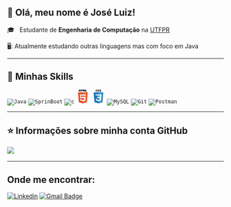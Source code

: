 ## 💜 Olá, meu nome é <strong>José Luiz!</strong>

🎓 &nbsp; Estudante de **Engenharia de Computação** na <a href="https://www.utfpr.edu.br">UTFPR</a>

🖥️: Atualmente estudando outras linguagens mas com foco em Java

----

## 🚀 Minhas Skills

<code><img height="32" src="https://user-images.githubusercontent.com/25181517/117201156-9a724800-adec-11eb-9a9d-3cd0f67da4bc.png" alt="Java"/></code>
<code><img height="32" src="https://user-images.githubusercontent.com/25181517/183891303-41f257f8-6b3d-487c-aa56-c497b880d0fb.png" alt="SprinBoot"/></code>
<code><img height="32" src="https://cdn.iconscout.com/icon/free/png-512/c-programming-569564.png" alt="c"/></code>
<code><img height="32" src="https://raw.githubusercontent.com/github/explore/80688e429a7d4ef2fca1e82350fe8e3517d3494d/topics/html/html.png" alt="HTML5"/></code>
<code><img height="32" src="https://raw.githubusercontent.com/github/explore/80688e429a7d4ef2fca1e82350fe8e3517d3494d/topics/css/css.png" alt="CSS"/></code>
<code><img height="32" src="https://user-images.githubusercontent.com/25181517/183896128-ec99105a-ec1a-4d85-b08b-1aa1620b2046.png" alt="MySQL"/></code>
<code><img height="32" src="https://user-images.githubusercontent.com/25181517/192108372-f71d70ac-7ae6-4c0d-8395-51d8870c2ef0.png" alt="Git"/></code>
<code><img height="32" src="https://user-images.githubusercontent.com/25181517/192109061-e138ca71-337c-4019-8d42-4792fdaa7128.png" alt="Postman"/></code>

---

## ⭐ Informações sobre minha conta GitHub
<a href="https://github.com/esedp">
  <img height="180em" src="https://github-readme-stats.vercel.app/api?username=esedp&theme=dracula&show_icons=true" />
</a>

---

## Onde me encontrar: </h3> 

[![Linkedin](https://img.shields.io/badge/-Linkedin-blue?style=flat-square&logo=Linkedin&logoColor=white&link=LINK-DO-SEU-LINKEDIN)](www.linkedin.com/in/josé-luiz-alberti-netto-7068622a5)
[![Gmail Badge](https://img.shields.io/badge/-gmail-006bed?style=flat-square&logo=Gmail&logoColor=white&link=mailto:SEU-EMAIL)](mailto:jlnalbertii@gmail.com)
